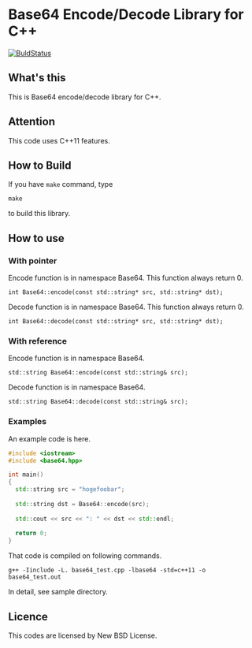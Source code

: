 # Base64 Encode/Decode Library for C++
[![BuldStatus](https://travis-ci.org/gofer/libbase64.svg?branch=master)](https://travis-ci.org/gofer/libbase64)

## What's this
This is Base64 encode/decode library for C++.

## Attention
This code uses C++11 features.

## How to Build
If you have `make` command, type

    make

to build this library.

## How to use

### With pointer
Encode function is in namespace Base64. This function always return 0.

    int Base64::encode(const std::string* src, std::string* dst);

Decode function is in namespace Base64. This function always return 0.

    int Base64::decode(const std::string* src, std::string* dst);
  
### With reference
Encode function is in namespace Base64.

    std::string Base64::encode(const std::string& src);

Decode function is in namespace Base64.

    std::string Base64::decode(const std::string& src);

### Examples
An example code is here.

```c++
#include <iostream>
#include <base64.hpp>

int main()
{
  std::string src = "hogefoobar";
  
  std::string dst = Base64::encode(src);
  
  std::cout << src << ": " << dst << std::endl;
  
  return 0;
}
```

That code is compiled on following commands.

    g++ -Iinclude -L. base64_test.cpp -lbase64 -std=c++11 -o base64_test.out

In detail, see sample directory.

## Licence
This codes are licensed by New BSD License.
